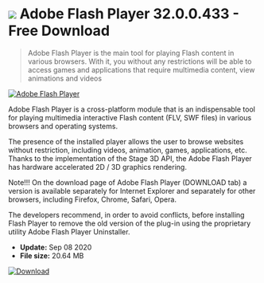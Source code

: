 # ![](https://cdn.softexe.net/static/icon/0/adobe-flash-player-278.png) Adobe Flash Player 32.0.0.433 - Free Download

> Adobe Flash Player is the main tool for playing Flash content in various browsers. With it, you without any restrictions will be able to access games and applications that require multimedia content, view animations and videos

[![Adobe Flash Player](https:https://tse1.mm.bing.net/th?id=OIP.FTnbfjAuXWG1252z0ksDnQHaE_&pid=Api)](https://softexe.net/win/multimedia/graphics-design/adobe-flash-player:bgh.html)

Adobe Flash Player is a cross-platform module that is an indispensable tool for playing multimedia interactive Flash content (FLV, SWF files) in various browsers and operating systems.

The presence of the installed player allows the user to browse websites without restriction, including videos, animation, games, applications, etc. Thanks to the implementation of the Stage 3D API, the Adobe Flash Player has hardware accelerated 2D / 3D graphics rendering.

Note!!! 
On the download page of Adobe Flash Player (DOWNLOAD tab) a version is available separately for Internet Explorer and separately for other browsers, including Firefox, Chrome, Safari, Opera.

The developers recommend, in order to avoid conflicts, before installing Flash Player to remove the old version of the plug-in using the proprietary utility Adobe Flash Player Uninstaller.


- **Update:** Sep 08 2020
- **File size:** 20.64 MB

[![Download](https://cdn.softexe.net/static/img/download.png)](https://softexe.net/win/multimedia/graphics-design/adobe-flash-player:bgh.html)

